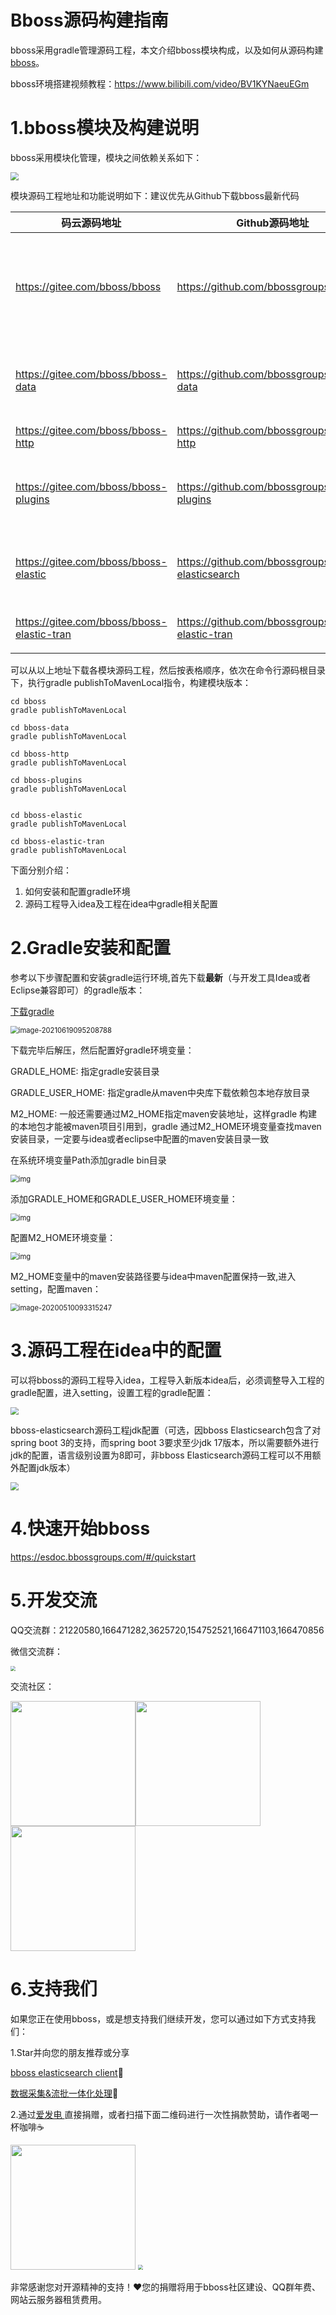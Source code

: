 # Bboss源码构建指南
bboss采用gradle管理源码工程，本文介绍bboss模块构成，以及如何从源码构建[bboss](https://esdoc.bbossgroups.com/#/README)。

bboss环境搭建视频教程：https://www.bilibili.com/video/BV1KYNaeuEGm
# 1.bboss模块及构建说明

bboss采用模块化管理，模块之间依赖关系如下：

<img src="images\bboss_modules.png" style="zoom:80%;" />

模块源码工程地址和功能说明如下：建议优先从Github下载bboss最新代码

| 码云源码地址                               | Github源码地址                                     | 说明                                                         |
| ------------------------------------------ | -------------------------------------------------- | ------------------------------------------------------------ |
| https://gitee.com/bboss/bboss              | https://github.com/bbossgroups/bboss               | [基础框架](https://doc.bbossgroups.com/#/)：包含ioc、持久层、mvc、任务调度管理、序列化/反序列化以及[配置管理](https://doc.bbossgroups.com/#/aop/IntroduceIoc)等功能 |
| https://gitee.com/bboss/bboss-data         | https://github.com/bbossgroups/bboss-data          | [Redis](https://doc.bbossgroups.com/#/redis)、[MongoDB](https://doc.bbossgroups.com/#/MongoDB)、[Milvus](https://doc.bbossgroups.com/#/Milvus)、[Minio](https://doc.bbossgroups.com/#/Minio)客户端封装 |
| https://gitee.com/bboss/bboss-http         | https://github.com/bbossgroups/bboss-http          | 轻量级[http](https://esdoc.bbossgroups.com/#/httpproxy)微服务框架 |
| https://gitee.com/bboss/bboss-plugins      | https://github.com/bbossgroups/bboss-plugins       | [kafka](https://doc.bbossgroups.com/#/kafka)、apollo、nacos、Rocketmq对接框架 |
| https://gitee.com/bboss/bboss-elastic      | https://github.com/bbossgroups/bboss-elasticsearch | 高性能、高兼容性Elasticsearch Java [RestClient](https://esdoc.bbossgroups.com/#/quickstart) |
| https://gitee.com/bboss/bboss-elastic-tran | https://github.com/bbossgroups/bboss-elastic-tran  | [数据采集](https://esdoc.bbossgroups.com/#/db-es-tool)ETL、[流批一体化](https://esdoc.bbossgroups.com/#/etl-metrics)计算框架 |

可以从以上地址下载各模块源码工程，然后按表格顺序，依次在命令行源码根目录下，执行gradle publishToMavenLocal指令，构建模块版本：

```shell
cd bboss
gradle publishToMavenLocal

cd bboss-data
gradle publishToMavenLocal

cd bboss-http
gradle publishToMavenLocal

cd bboss-plugins
gradle publishToMavenLocal


cd bboss-elastic
gradle publishToMavenLocal

cd bboss-elastic-tran
gradle publishToMavenLocal
```

下面分别介绍：

1. 如何安装和配置gradle环境
2. 源码工程导入idea及工程在idea中gradle相关配置

# 2.Gradle安装和配置

参考以下步骤配置和安装gradle运行环境,首先下载**最新**（与开发工具Idea或者Eclipse兼容即可）的gradle版本：

[下载gradle](https://gradle.org/releases) 

<img src="images\gradle.png" alt="image-20210619095208788" style="zoom:80%;" />

下载完毕后解压，然后配置好gradle环境变量： 

GRADLE_HOME:  指定gradle安装目录

GRADLE_USER_HOME: 指定gradle从maven中央库下载依赖包本地存放目录 

M2_HOME: 一般还需要通过M2_HOME指定maven安装地址，这样gradle 构建的本地包才能被maven项目引用到，gradle 通过M2_HOME环境变量查找maven安装目录，一定要与idea或者eclipse中配置的maven安装目录一致

在系统环境变量Path添加gradle bin目录

<img src="images/gradle_path.png" alt="img" style="zoom:80%;" />

添加GRADLE_HOME和GRADLE_USER_HOME环境变量：

<img src="images/gradle_home.png" alt="img" style="zoom:80%;" />

配置M2_HOME环境变量： 

<img src="images/m2_home.jpg" alt="img" style="zoom:80%;" />

M2_HOME变量中的maven安装路径要与idea中maven配置保持一致,进入setting，配置maven：

<img src="images/maven-idea.png" alt="image-20200510093315247" style="zoom:80%;" />

# 3.源码工程在idea中的配置

可以将bboss的源码工程导入idea，工程导入新版本idea后，必须调整导入工程的gradle配置，进入setting，设置工程的gradle配置：

<img src="images\project-ideasetting.png" style="zoom:80%;" />

bboss-elasticsearch源码工程jdk配置（可选，因bboss Elasticsearch包含了对spring boot 3的支持，而spring boot 3要求至少jdk 17版本，所以需要额外进行jdk的配置，语言级别设置为8即可，非bboss Elasticsearch源码工程可以不用额外配置jdk版本）

<img src="images\idea_project_jdk.png" style="zoom:80%;" />

# 4.快速开始bboss
https://esdoc.bbossgroups.com/#/quickstart

# 5.开发交流

QQ交流群：21220580,166471282,3625720,154752521,166471103,166470856

微信交流群：

<img src="images\wxbboss.png" style="zoom:50%;" />



交流社区：

<img src="images/qrcode.jpg"  height="200" width="200"><img src="images/douyin.png"  height="200" width="200"><img src="images/wvidio.png"  height="200" width="200">


# 6.支持我们

如果您正在使用bboss，或是想支持我们继续开发，您可以通过如下方式支持我们：

1.Star并向您的朋友推荐或分享

[bboss elasticsearch client](https://gitee.com/bboss/bboss-elastic)🚀

[数据采集&流批一体化处理](https://gitee.com/bboss/bboss-elastic-tran)🚀

2.通过[爱发电 ](https://afdian.net/a/bbossgroups)直接捐赠，或者扫描下面二维码进行一次性捐款赞助，请作者喝一杯咖啡☕️





<img src="images/alipay.png"  height="200" width="200">

<img src="images/wchat.png" style="zoom:50%;" />

非常感谢您对开源精神的支持！❤您的捐赠将用于bboss社区建设、QQ群年费、网站云服务器租赁费用。
